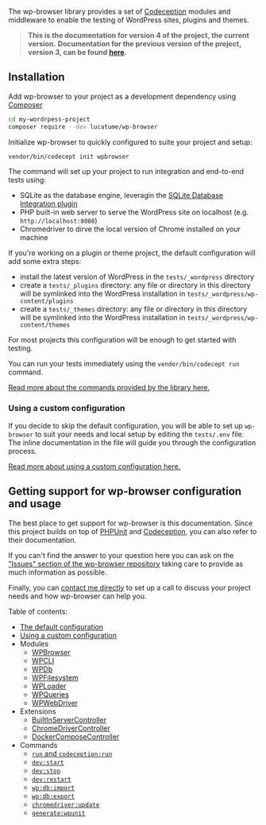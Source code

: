 The wp-browser library provides a set of [Codeception][4] modules and middleware to enable the testing of WordPress sites, plugins and themes.

> **This is the documentation for version 4 of the project, the current version.**
> **Documentation for the previous version of the project, version 3, can be found [here](v3/README.md).**

## Installation

Add wp-browser to your project as a development dependency using [Composer][1]

```bash
cd my-wordrpess-project
composer require --dev lucatume/wp-browser
```

Initialize wp-browser to quickly configured to suite your project and setup:

```bash
vendor/bin/codecept init wpbrowser
```

The command will set up your project to run integration and end-to-end tests using:

* SQLite as the database engine, leveragin the [SQLite Database Integration plugin][2]
* PHP built-in web server to serve the WordPress site on localhost (e.g. `http://localhost:8080`)
* Chromedriver to dirve the local version of Chrome installed on your machine

If you're working on a plugin or theme project, the default configuration will add some extra steps:

* install the latest version of WordPress in the `tests/_wordpress` directory
* create a `tests/_plugins` directory: any file or directory in this directory will be symlinked into the WordPress
  installation in `tests/_wordpress/wp-content/plugins`
* create a `tests/_themes` directory: any file or directory in this directory will be symlinked into the WordPress
  installation in `tests/_wordpress/wp-content/themes`

For most projects this configuration will be enough to get started with testing.

You can run your tests immediately using the `vendor/bin/codecept run` command.

[Read more about the commands provided by the library here.](commands.md)

### Using a custom configuration

If you decide to skip the default configuration, you will be able to set up `wp-browser` to suit your needs and local
setup by editing the `tests/.env` file.
The inline documentation in the file will guide you through the configuration process.

[Read more about using a custom configuration here.](custom-configuration.md)

## Getting support for wp-browser configuration and usage

The best place to get support for wp-browser is this documentation.
Since this project builds on top of [PHPUnit][3] and [Codeception][4], you can also refer to their documentation.

If you can't find the answer to your question here you can ask on
the ["Issues" section of the wp-browser repository][5] taking care to provide as much information as possible.

Finally, you can <a href="mailto:luca@theaveragedev.com">contact me directly</a> to set up a call to discuss your
project needs and how wp-browser can help you.

Table of contents:

* [The default configuration](default-configuration.md)
* [Using a custom configuration](custom-configuration.md)
* Modules
    * [WPBrowser](modules/WPBrowser.md)
    * [WPCLI](modules/WPCLI.md)
    * [WPDb](modules/WPDb.md)
    * [WPFilesystem](modules/WPFilesystem.md)
    * [WPLoader](modules/WPLoader.md)
    * [WPQueries](modules/WPQueries.md)
    * [WPWebDriver](modules/WPWebDriver.md)
* Extensions
    * [BuiltInServerController](extensions.md#builtinservercontroller)
    * [ChromeDriverController](extensions.md#chromedrivercontroller)
    * [DockerComposeController](extensions.md#dockercomposecontroller)
* Commands
    * [`run` and `codeception:run`](commands.md#run-and-codeceptionrun)
    * [`dev:start`](commands.md#devstart)
    * [`dev:stop`](commands.md#wpdevstop)
    * [`dev:restart`](commands.md#devrestart)
    * [`wp:db:import`](commands.md#wpdbimport)
    * [`wp:db:export`](commands.md#wpdbexport)
    * [`chromedriver:update`](commands.md#chromedriverupdate)
    * [`generate:wpunit`](commands.md#generatewpunit)

[1]: https://getcomposer.org/

[2]: https://wordpress.org/plugins/sqlite-database-integration/

[3]: https://phpunit.de/

[4]: https://codeception.com/

[5]: https://github.com/lucatume/wp-browser/issues/new/choose
